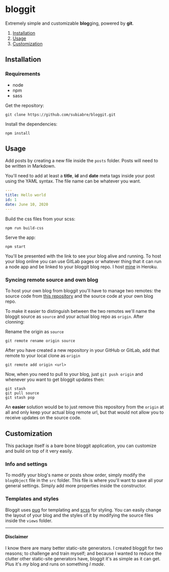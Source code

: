 # bloggit
Extremely simple and customizable **blog**ging, powered by **git**.

1. [Installation](#Installation)
2. [Usage](#Usage)
3. [Customization](#Customization)

## Installation

### Requirements
- node
- npm
- sass

Get the repository:
```console
git clone https://github.com/subiabre/bloggit.git
```

Install the dependencies:
```console
npm install
```

## Usage
Add posts by creating a new file inside the `posts` folder. Posts will need to be written in Markdown. 

You'll need to add at least a **title**, **id** and **date** meta tags inside your post using the YAML syntax. The file name can be whatever you want.

```yaml
---
title: Hello world
id: 1
date: June 10, 2020
---
```

Build the css files from your scss:
```console
npm run build-css
```

Serve the app:
```console
npm start
```

You'll be presented with the link to see your blog alive and running. To host your blog online you can use GitLab pages or whatever thing that it can run a node app and be linked to your bloggit blog repo. I host [mine](http://imnotanerd.herokuapp.com) in Heroku.

### Syncing remote source and own blog
To host your own blog from bloggit you'll have to manage two remotes: the source code from [this repository](https://github.com/subiabre/bloggit.git) and the source code at your own blog repo.

To make it easier to distinguish between the two remotes we'll name the bloggit source as `source` and your actual blog repo as `origin`. After clonning:

Rename the origin as `source`
```console
git remote rename origin source
```

After you have created a new repository in your GitHub or GitLab, add that remote to your local clone as `origin`
```console
git remote add origin <url>
```

Now, when you need to pull to your blog, just `git push origin` and whenever you want to get bloggit updates then:
```console
git stash
git pull source
git stash pop
```

An **easier** solution would be to just remove this repository from the `origin` at all and only keep your actual blog remote url, but that would not allow you to receive updates on the source code.

## Customization
This package itself is a bare bone bloggit application, you can customize and build on top of it very easily.

### Info and settings
To modify your blog's name or posts show order, simply modify the `blogObject` file in the `src` folder. This file is where you'll want to save all your general settings. Simply add more properties inside the constructor.

### Templates and styles
Bloggit uses [pug](https://pugjs.org/) for templating and [scss](https://sass-lang.com/) for styling. You can easily change the layout of your blog and the styles of it by modifying the source files inside the `views` folder.

---

#### Disclaimer
I know there are many better static-site generators. I created bloggit for two reasons; to challenge and train myself; and because I wanted to reduce the clutter other static-site generators have, bloggit it's as simple as it can get. Plus it's *my* blog and runs on something *I made*.
